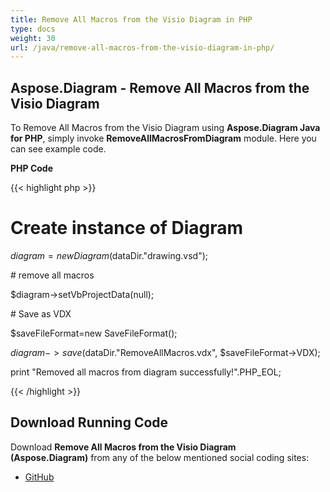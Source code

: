 ```yaml
---
title: Remove All Macros from the Visio Diagram in PHP
type: docs
weight: 30
url: /java/remove-all-macros-from-the-visio-diagram-in-php/
---
```


## **Aspose.Diagram - Remove All Macros from the Visio Diagram**
To Remove All Macros from the Visio Diagram using **Aspose.Diagram Java for PHP**, simply invoke **RemoveAllMacrosFromDiagram** module. Here you can see example code.

**PHP Code**

{{< highlight php >}}

 # Create instance of Diagram

$diagram = new Diagram($dataDir."drawing.vsd");

\# remove all macros

$diagram->setVbProjectData(null);

\# Save as VDX

$saveFileFormat=new SaveFileFormat();

$diagram->save($dataDir."RemoveAllMacros.vdx", $saveFileFormat->VDX);

print "Removed all macros from diagram successfully!".PHP_EOL;

{{< /highlight >}}
## **Download Running Code**
Download **Remove All Macros from the Visio Diagram (Aspose.Diagram)** from any of the below mentioned social coding sites:

- [GitHub](https://github.com/asposediagram/Aspose.Diagram-for-Java/blob/master/Plugins/Aspose_Diagram_Java_for_PHP/src/aspose/diagram/WorkingwithDiagrams/RemoveAllMacrosFromDiagram.php)
